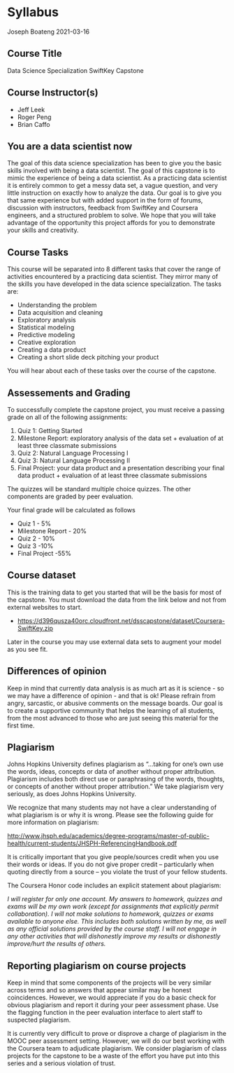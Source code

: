 Syllabus
================
Joseph Boateng
2021-03-16

## Course Title

Data Science Specialization SwiftKey Capstone

## Course Instructor(s)

  - Jeff Leek  
  - Roger Peng  
  - Brian Caffo

## You are a data scientist now

The goal of this data science specialization has been to give you the
basic skills involved with being a data scientist. The goal of this
capstone is to mimic the experience of being a data scientist. As a
practicing data scientist it is entirely common to get a messy data set,
a vague question, and very little instruction on exactly how to analyze
the data. Our goal is to give you that same experience but with added
support in the form of forums, discussion with instructors, feedback
from SwiftKey and Coursera engineers, and a structured problem to solve.
We hope that you will take advantage of the opportunity this project
affords for you to demonstrate your skills and creativity.

## Course Tasks

This course will be separated into 8 different tasks that cover the
range of activities encountered by a practicing data scientist. They
mirror many of the skills you have developed in the data science
specialization. The tasks are:

  - Understanding the problem  
  - Data acquisition and cleaning
  - Exploratory analysis
  - Statistical modeling
  - Predictive modeling
  - Creative exploration
  - Creating a data product
  - Creating a short slide deck pitching your product

You will hear about each of these tasks over the course of the capstone.

## Assessements and Grading

To successfully complete the capstone project, you must receive a
passing grade on all of the following assignments:

1.  Quiz 1: Getting Started
2.  Milestone Report: exploratory analysis of the data set + evaluation
    of at least three classmate submissions
3.  Quiz 2: Natural Language Processing I
4.  Quiz 3: Natural Language Processing II
5.  Final Project: your data product and a presentation describing your
    final data product + evaluation of at least three classmate
    submissions

The quizzes will be standard multiple choice quizzes. The other
components are graded by peer evaluation.

Your final grade will be calculated as follows

  - Quiz 1 - 5%
  - Milestone Report - 20%
  - Quiz 2 - 10%
  - Quiz 3 -10%
  - Final Project -55%

## Course dataset

This is the training data to get you started that will be the basis for
most of the capstone. You must download the data from the link below and
not from external websites to start.

  - <https://d396qusza40orc.cloudfront.net/dsscapstone/dataset/Coursera-SwiftKey.zip>

Later in the course you may use external data sets to augment your model
as you see fit.

## Differences of opinion

Keep in mind that currently data analysis is as much art as it is
science - so we may have a difference of opinion - and that is ok\!
Please refrain from angry, sarcastic, or abusive comments on the message
boards. Our goal is to create a supportive community that helps the
learning of all students, from the most advanced to those who are just
seeing this material for the first time.

## Plagiarism

Johns Hopkins University defines plagiarism as “…taking for one’s own
use the words, ideas, concepts or data of another without proper
attribution. Plagiarism includes both direct use or paraphrasing of the
words, thoughts, or concepts of another without proper attribution.” We
take plagiarism very seriously, as does Johns Hopkins University.

We recognize that many students may not have a clear understanding of
what plagiarism is or why it is wrong. Please see the following guide
for more information on plagiarism:

<http://www.jhsph.edu/academics/degree-programs/master-of-public-health/current-students/JHSPH-ReferencingHandbook.pdf>

It is critically important that you give people/sources credit when you
use their words or ideas. If you do not give proper credit –
particularly when quoting directly from a source – you violate the trust
of your fellow students.

The Coursera Honor code includes an explicit statement about plagiarism:

*I will register for only one account. My answers to homework, quizzes
and exams will be my own work (except for assignments that explicitly
permit collaboration). I will not make solutions to homework, quizzes or
exams available to anyone else. This includes both solutions written by
me, as well as any official solutions provided by the course staff. I
will not engage in any other activities that will dishonestly improve my
results or dishonestly improve/hurt the results of others.*

## Reporting plagiarism on course projects

Keep in mind that some components of the projects will be very similar
across terms and so answers that appear similar may be honest
coincidences. However, we would appreciate if you do a basic check for
obvious plagiarism and report it during your peer assessment phase. Use
the flagging function in the peer evaluation interface to alert staff to
suspected plagiarism.

It is currently very difficult to prove or disprove a charge of
plagiarism in the MOOC peer assessment setting. However, we will do our
best working with the Coursera team to adjudicate plagiarism. We
consider plagiarism of class projects for the capstone to be a waste of
the effort you have put into this series and a serious violation of
trust.
